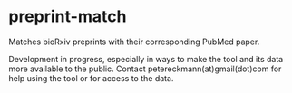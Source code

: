 # preprint-match

Matches bioRxiv preprints with their corresponding PubMed paper. 

Development in progress, especially in ways to make the tool and its data more available to the public. 
Contact petereckmann(at)gmail(dot)com for help using the tool or for access to the data.